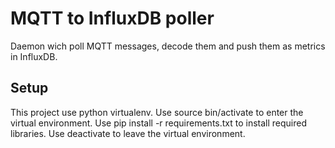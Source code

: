 # MQTT to InfluxDB poller

Daemon wich poll MQTT messages, decode them and push them as metrics in InfluxDB.

## Setup
This project use python virtualenv.
Use source bin/activate to enter the virtual environment.
Use pip install -r requirements.txt to install required libraries.
Use deactivate to leave the virtual environment.

